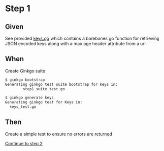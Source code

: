 # Step 1

## Given
See provided [keys.go](keys.go) which contains a barebones go function for retrieving JSON encoded keys along with a max age header attribute from a url.

## When
Create Ginkgo suite

```bash
$ ginkgo bootstrap
Generating ginkgo test suite bootstrap for keys in:
        step1_suite_test.go
```

```bash
$ ginkgo generate keys
Generating ginkgo test for Keys in:
  keys_test.go
```

## Then

Create a simple test to ensure no errors are returned

[Continue to step 2](../step2)